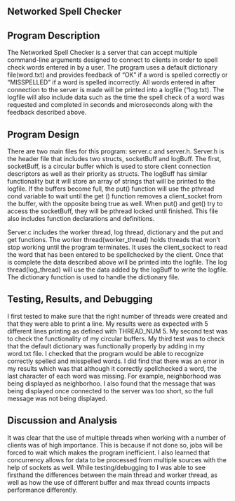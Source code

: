 ## Networked Spell Checker

## Program Description

The Networked Spell Checker is a server that can accept multiple command-line arguments designed to connect to clients in order to spell check words entered in by a user. The program uses a default dictionary file(word.txt) and provides feedback of “OK” if a word is spelled correctly or “MISSPELLED” if a word is spelled incorrectly. All words entered in after connection to the server is made will be printed into a logfile (“log.txt). The logfile will also include data such as the time the spell check of a word was requested and completed in seconds and microseconds along with the feedback described above.  

## Program Design 

There are two main files for this program: server.c and server.h. Server.h is the header file that includes two structs, socketBuff and logBuff. The first, socketBuff, is a circular buffer which is used to store client connection descriptors as well as their priority as structs. The logBuff has similar functionality but it will store an array of strings that will be printed to the logfile. If the buffers become full, the put() function will use the pthread cond variable to wait until the get () function removes a client_socket from the buffer, with the opposite being true as well. When put() and get() try to access the socketBuff, they will be pthread locked until finished. This file also includes function declarations and definitions. 

Server.c includes the worker thread, log thread, dictionary and the put and get functions. The worker thread(worker_thread) holds threads that won’t stop working until the program terminates. It uses the client_sockect to read the word that has been entered to be spellchecked by the client. Once that is complete the data described above will be printed into the logfile. The log thread(log_thread) will use the data added by the logBuff to write the logfile. The dictionary function is used to handle the dictionary file. 

## Testing, Results, and Debugging 

I first tested to make sure that the right number of threads were created and that they were able to print a line. My results were as expected with 5 different lines printing as defined with THREAD_NUM 5. My second test was to check the functionality of my circular buffers. My third test was to check that the default dictionary was functionally properly by adding in my word.txt file. I checked that the program would be able to recognize correctly spelled and misspelled words. I did find that there was an error in my results which was that although it correctly spellchecked a word, the last character of each word was missing. For example, neighborhood was being displayed as neighborhoo. I also found that the message that was being displayed once connected to the server was too short, so the full message was not being displayed. 

## Discussion and Analysis 

It was clear that the use of multiple threads when working with a number of clients was of high importance. This is because if not done so, jobs will be forced to wait which makes the program inefficient. I also learned that concurrency allows for data to be processed from multiple sources with the help of sockets as well. While testing/debugging to I was able to see firsthand the differences between the main thread and worker thread, as well as how the use of different buffer and max thread counts impacts performance differently.
